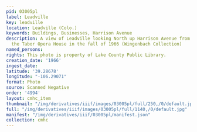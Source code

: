 ```yaml
---
pid: 03005pl
label: Leadville
key: leadville
location: Leadville (Colo.)
keywords: Buildings, Businesses, Harrison Avenue
description: A view of Leadville looking North up Harrison Avenue from the top of
  the Tabor Opera House in the fall of 1966 (Wingenbach Collection)
named_persons: 
rights: This photo is property of Lake County Public Library.
creation_date: '1966'
ingest_date: 
latitude: '39.28678'
longitude: "-106.29071"
format: Photo
source: Scanned Negative
order: '4994'
layout: cmhc_item
thumbnail: "/img/derivatives/iiif/images/03005pl/full/250,/0/default.jpg"
full: "/img/derivatives/iiif/images/03005pl/full/1140,/0/default.jpg"
manifest: "/img/derivatives/iiif/03005pl/manifest.json"
collection: cmhc
---
```

